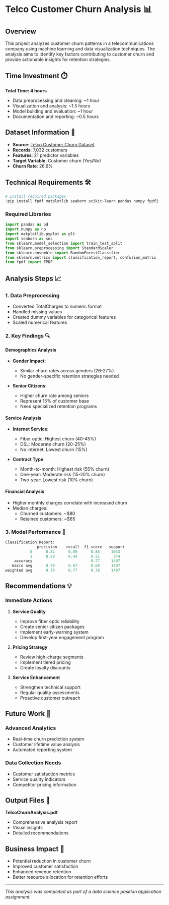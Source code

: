 # Telco Customer Churn Analysis 📊

## Overview
This project analyzes customer churn patterns in a telecommunications company using machine learning and data visualization techniques. The analysis aims to identify key factors contributing to customer churn and provide actionable insights for retention strategies.

## Time Investment ⏱️
**Total Time: 4 hours**
- Data preprocessing and cleaning: ~1 hour
- Visualization and analysis: ~1.5 hours
- Model building and evaluation: ~1 hour
- Documentation and reporting: ~0.5 hours

## Dataset Information 📑
- **Source**: [Telco Customer Churn Dataset](https://www.kaggle.com/datasets/blastchar/telco-customer-churn)
- **Records**: 7,032 customers
- **Features**: 21 predictor variables
- **Target Variable**: Customer churn (Yes/No)
- **Churn Rate**: 26.6%

## Technical Requirements 🛠️
```python
# Install required packages
!pip install fpdf matplotlib seaborn scikit-learn pandas numpy fpdf2
```

### Required Libraries
```python
import pandas as pd
import numpy as np
import matplotlib.pyplot as plt
import seaborn as sns
from sklearn.model_selection import train_test_split
from sklearn.preprocessing import StandardScaler
from sklearn.ensemble import RandomForestClassifier
from sklearn.metrics import classification_report, confusion_matrix
from fpdf import FPDF
```

## Analysis Steps 📈

### 1. Data Preprocessing
- Converted TotalCharges to numeric format
- Handled missing values
- Created dummy variables for categorical features
- Scaled numerical features

### 2. Key Findings 🔍

#### Demographics Analysis
- **Gender Impact**: 
  - Similar churn rates across genders (26-27%)
  - No gender-specific retention strategies needed

- **Senior Citizens**: 
  - Higher churn rate among seniors
  - Represent 15% of customer base
  - Need specialized retention programs

#### Service Analysis
- **Internet Service**: 
  - Fiber optic: Highest churn (40-45%)
  - DSL: Moderate churn (20-25%)
  - No internet: Lowest churn (15%)

- **Contract Type**: 
  - Month-to-month: Highest risk (55% churn)
  - One-year: Moderate risk (15-20% churn)
  - Two-year: Lowest risk (10% churn)

#### Financial Analysis
- Higher monthly charges correlate with increased churn
- Median charges:
  - Churned customers: ~$80
  - Retained customers: ~$65

### 3. Model Performance 🎯
```python
Classification Report:
              precision    recall  f1-score   support
           0      0.82      0.89      0.85     1033
           1      0.59      0.44      0.51      374
    accuracy                          0.77     1407
   macro avg      0.70      0.67      0.68     1407
weighted avg      0.76      0.77      0.76     1407
```

## Recommendations 💡

### Immediate Actions
1. **Service Quality**
   - Improve fiber optic reliability
   - Create senior citizen packages
   - Implement early-warning system
   - Develop first-year engagement program

2. **Pricing Strategy**
   - Review high-charge segments
   - Implement tiered pricing
   - Create loyalty discounts

3. **Service Enhancement**
   - Strengthen technical support
   - Regular quality assessments
   - Proactive customer outreach

## Future Work 🚀

### Advanced Analytics
- Real-time churn prediction system
- Customer lifetime value analysis
- Automated reporting system

### Data Collection Needs
- Customer satisfaction metrics
- Service quality indicators
- Competitor pricing information

## Output Files 📁
**TelcoChurnAnalysis.pdf**
   - Comprehensive analysis report
   - Visual insights
   - Detailed recommendations


## Business Impact 💼
- Potential reduction in customer churn
- Improved customer satisfaction
- Enhanced revenue retention
- Better resource allocation for retention efforts

---
*This analysis was completed as part of a data science position application assignment.*
